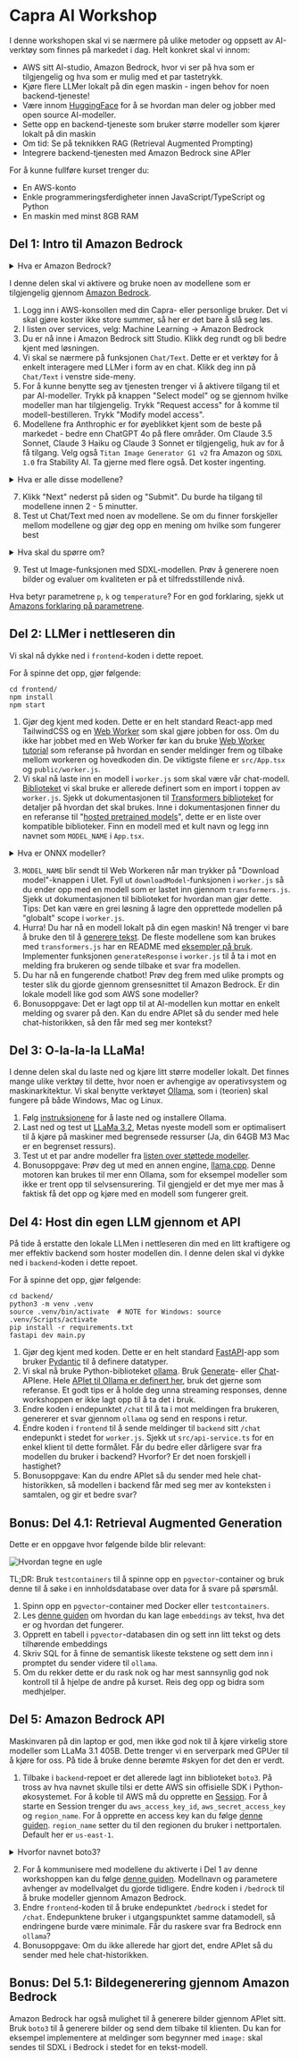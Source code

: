# Capra AI Workshop

I denne workshopen skal vi se nærmere på ulike metoder og oppsett av AI-verktøy som finnes på markedet i dag. Helt konkret skal vi innom:

- AWS sitt AI-studio, Amazon Bedrock, hvor vi ser på hva som er tilgjengelig og hva som er mulig med et par tastetrykk.
- Kjøre flere LLMer lokalt på din egen maskin - ingen behov for noen backend-tjeneste!
- Være innom [HuggingFace](https://huggingface.co/) for å se hvordan man deler og jobber med open source AI-modeller.
- Sette opp en backend-tjeneste som bruker større modeller som kjører lokalt på din maskin
- Om tid: Se på teknikken RAG (Retrieval Augmented Prompting)
- Integrere backend-tjenesten med Amazon Bedrock sine APIer

For å kunne fullføre kurset trenger du:

- En AWS-konto
- Enkle programmeringsferdigheter innen JavaScript/TypeScript og Python
- En maskin med minst 8GB RAM

## Del 1: Intro til Amazon Bedrock

<details>
<summary>Hva er Amazon Bedrock?</summary>

Amazon Bedrock er en fullt administrert tjeneste som gir utviklere og organisasjoner tilgang til en rekke store språkmodeller (LLMs) og generative AI-modeller via et enkelt API-grensesnitt. Tjenesten inkluderer modeller fra ledende AI-selskaper som Anthropic, AI21 Labs og Stability AI, samt Amazon's egne modeller.

Teknisk sett fungerer Bedrock som et abstraksjonslag over kompleks AI-infrastruktur. Det håndterer oppskalering, nedskaling og ressursallokering automatisk, noe som eliminerer behovet for manuell administrasjon av underliggende maskinvare og programvare.

En viktig funksjonalitet i Bedrock er muligheten for modell-tilpasning. Dette lar brukere finjustere forhåndstrente modeller på egne datasett, noe som kan forbedre modellens ytelse for spesifikke bruksområder. Prosessen foregår innenfor kundens AWS-miljø, noe som ivaretar datasikkerhet og personvern.

Bedrock integreres sømløst med andre AWS-tjenester, noe som muliggjør utvikling av ende-til-ende AI-løsninger. For eksempel kan man kombinere Bedrock med Amazon S3 for datalagring, Amazon SageMaker for ytterligere maskinlæringsoppgaver, eller AWS Lambda for serverløs behandling av AI-generert innhold.

API-et til Bedrock støtter både synkrone og asynkrone forespørsler, noe som gir fleksibilitet for ulike bruksscenarier. For lange eller ressurskrevende oppgaver kan asynkrone kall være særlig nyttige.

Tjenesten kan brukes til en rekke oppgaver innen naturlig språkbehandling og generativ AI, inkludert tekstgenerering, semantisk søk, sentiment-analyse, og oversettelse. Den støtter også multimodale modeller som kan generere eller analysere både tekst og bilder.

</details>

I denne delen skal vi aktivere og bruke noen av modellene som er tilgjengelig gjennom [Amazon Bedrock](https://aws.amazon.com/bedrock/).

1. Logg inn i AWS-konsollen med din Capra- eller personlige bruker. Det vi skal gjøre koster ikke store summer, så her er det bare å slå seg løs.
2. I listen over services, velg: Machine Learning -> Amazon Bedrock
3. Du er nå inne i Amazon Bedrock sitt Studio. Klikk deg rundt og bli bedre kjent med løsningen.
4. Vi skal se nærmere på funksjonen `Chat/Text`. Dette er et verktøy for å enkelt interagere med LLMer i form av en chat. Klikk deg inn på `Chat/Text` i venstre side-meny.
5. For å kunne benytte seg av tjenesten trenger vi å aktivere tilgang til et par AI-modeller. Trykk på knappen "Select model" og se gjennom hvilke modeller man har tilgjengelig. Trykk "Request access" for å komme til modell-bestilleren. Trykk "Modify model access".
6. Modellene fra Anthrophic er for øyeblikket kjent som de beste på markedet - bedre enn ChatGPT 4o på flere områder. Om Claude 3.5 Sonnet, Claude 3 Haiku og Claude 3 Sonnet er tilgjengelig, huk av for å få tilgang. Velg også `Titan Image Generator G1 v2` fra Amazon og `SDXL 1.0` fra Stability AI. Ta gjerne med flere også. Det koster ingenting.

<details>
<summary>Hva er alle disse modellene?</summary>

Amazon utvikler noen modeller selv, men deres største styrke er at de tilgjengeliggjør modeller fra andre tilbydere under et enhetlig API.

Modellene som er tilgjengelige innen tekstgenerering er noen av de beste som finnes, og utvalget er stort. For bildegenerering er utvalget mindre, og state-of-the-art er ikke tilgjengelig. For øyeblikket er bildegenerering begrenset til Amazons egne Titan-modeller og en modell fra Stability AI (SDXL v1.0).

Om du er interessert i å lese mer om de beste bildegeneratorene der ute, sjekk ut:

- [Dall-E 3](https://openai.com/index/dall-e-3/) fra OpenAI
- [Midjourney 6.1](https://www.midjourney.com/home) fra Midjourney
- [Stable Diffusion 3.5 Large](https://stability.ai/) fra Stability AI

Det finnes også andre kategorier av modeller:

**Lyd**

- [Synthesia](https://www.synthesia.io/features/languages)
- [Assembly.ai](https://www.assemblyai.com/) <- Veldig god til podcasts!
- [Whisper](https://openai.com/index/whisper/) fra OpenAI

**Video**

- [Sora](https://openai.com/index/sora/) fra OpenAI (Ikke tilgjengelig for allmennheten)
- [Synthesia Video](https://www.synthesia.io/video-templates) Eksempel: [video generert gjennom Synthia Studio](https://share.synthesia.io/627708f6-e273-4bb3-a89a-0eb7e3a8176a)

</details>

7. Klikk "Next" nederst på siden og "Submit". Du burde ha tilgang til modellene innen 2 - 5 minutter.
8. Test ut Chat/Text med noen av modellene. Se om du finner forskjeller mellom modellene og gjør deg opp en mening om hvilke som fungerer best

<details>
<summary>Hva skal du spørre om?</summary>

De fleste språkmodeller er gode nok til å gi deg oppskrifter eller forslag på middagsretter, selv på norsk. Spør heller om litt mer avanserte ting, for å teste at modellen forstår sammenheng og opplysninger i teksten du gir den.

For noen gode eksempler på prompts, sjekk ut [denne bloggen om teamet](https://medium.com/@woyera/top-10-ways-to-measure-how-smart-your-ai-really-is-a-fun-guide-06e232656231).

</details>

9. Test ut Image-funksjonen med SDXL-modellen. Prøv å generere noen bilder og evaluer om kvaliteten er på et tilfredsstillende nivå.

Hva betyr parametrene `p`, `k` og `temperature`? For en god forklaring, sjekk ut [Amazons forklaring på parametrene](https://docs.aws.amazon.com/bedrock/latest/userguide/inference-parameters.html?icmpid=docs_bedrock_help_panel_playgrounds).

## Del 2: LLMer i nettleseren din

Vi skal nå dykke ned i `frontend`-koden i dette repoet.

For å spinne det opp, gjør følgende:

```
cd frontend/
npm install
npm start
```

1. Gjør deg kjent med koden. Dette er en helt standard React-app med TailwindCSS og en [Web Worker](https://developer.mozilla.org/en-US/docs/Web/API/Worker) som skal gjøre jobben for oss. Om du ikke har jobbet med en Web Worker før kan du bruke [Web Worker tutorial](https://developer.mozilla.org/en-US/docs/Web/API/Web_Workers_API/Using_web_workers) som referanse på hvordan en sender meldinger frem og tilbake mellom workeren og hovedkoden din. De viktigste filene er `src/App.tsx` og `public/worker.js`.
2. Vi skal nå laste inn en modell i `worker.js` som skal være vår chat-modell. [Biblioteket](https://www.npmjs.com/package/@xenova/transformers) vi skal bruke er allerede definert som en import i toppen av `worker.js`. Sjekk ut dokumentasjonen til [Transformers biblioteket](https://www.npmjs.com/package/@xenova/transformers) for detaljer på hvordan det skal brukes. Inne i dokumentasjonen finner du en referanse til "[hosted pretrained models](https://huggingface.co/models?library=transformers.js&sort=trending)", dette er en liste over kompatible biblioteker. Finn en modell med et kult navn og legg inn navnet som `MODEL_NAME` i `App.tsx`.

<details>
<summary>Hva er ONNX modeller?</summary>

ONNX (Open Neural Network Exchange) modeller er et åpent, plattformuavhengig format for representasjon av maskinlæringsmodeller.

Den definerer en beregningsgraf bestående av noder (operasjoner) og kanter (dataflyt), og støtter et standardisert sett med operatører og datatyper. ONNX muliggjør interoperabilitet mellom ulike ML-rammeverk, forenkler modelloptimalisering og deployment, og støttes av et bredt økosystem av verktøy.

Formatet inkluderer metadata og er utvidbart for spesifikke anvendelser. Dette gjør ONNX til en nøkkelteknologi for å standardisere utveksling og distribusjon av AI-modeller på tvers av plattformer og miljøer.

</details>

3. `MODEL_NAME` blir sendt til Web Workeren når man trykker på "Download model"-knappen i UIet. Fyll ut `downloadModel`-funksjonen i `worker.js` så du ender opp med en modell som er lastet inn gjennom `transformers.js`. Sjekk ut dokumentasjonen til biblioteket for hvordan man gjør dette. Tips: Det kan være en grei løsning å lagre den opprettede modellen på "globalt" scope i `worker.js`.
4. Hurra! Du har nå en modell lokalt på din egen maskin! Nå trenger vi bare å bruke den til å [generere tekst](https://huggingface.co/tasks/text-generation#completion-generation-models). De fleste modellene som kan brukes med `transformers.js` har en README med [eksempler på bruk](https://huggingface.co/Xenova/Qwen1.5-0.5B-Chat). Implementer funksjonen `generateResponse` i `worker.js` til å ta i mot en melding fra brukeren og sende tilbake et svar fra modellen.
5. Du har nå en fungerende chatbot! Prøv deg frem med ulike prompts og tester slik du gjorde gjennom grensesnittet til Amazon Bedrock. Er din lokale modell like god som AWS sone modeller?
6. Bonusoppgave: Det er lagt opp til at AI-modellen kun mottar en enkelt melding og svarer på den. Kan du endre APIet så du sender med hele chat-historikken, så den får med seg mer kontekst?

## Del 3: O-la-la-la LLaMa!

I denne delen skal du laste ned og kjøre litt større modeller lokalt. Det finnes mange ulike verktøy til dette, hvor noen er avhengige av operativsystem og maskinarkitektur. Vi skal benytte verktøyet [Ollama](https://ollama.com/), som i (teorien) skal fungere på både Windows, Mac og Linux.

1. Følg [instruksjonene](https://ollama.com/) for å laste ned og installere Ollama.
2. Last ned og test ut [LLaMa 3.2](https://ollama.com/library/llama3.2:3b), Metas nyeste modell som er optimalisert til å kjøre på maskiner med begrensede ressurser (Ja, din 64GB M3 Mac er en begrenset ressurs).
3. Test ut et par andre modeller fra [listen over støttede modeller](https://ollama.com/library).
4. Bonusoppgave: Prøv deg ut med en annen engine, [llama.cpp](https://github.com/ggerganov/llama.cpp). Denne motoren kan brukes til mer enn Ollama, som for eksempel modeller som ikke er trent opp til selvsensurering. Til gjengjeld er det mye mer mas å faktisk få det opp og kjøre med en modell som fungerer greit.

## Del 4: Host din egen LLM gjennom et API

På tide å erstatte den lokale LLMen i nettleseren din med en litt kraftigere og mer effektiv backend som hoster modellen din. I denne delen skal vi dykke ned i `backend`-koden i dette repoet.

For å spinne det opp, gjør følgende:

```
cd backend/
python3 -m venv .venv
source .venv/bin/activate  # NOTE for Windows: source .venv/Scripts/activate
pip install -r requirements.txt
fastapi dev main.py
```

1. Gjør deg kjent med koden. Dette er en helt standard [FastAPI](https://fastapi.tiangolo.com/)-app som bruker [Pydantic](https://docs.pydantic.dev/latest/) til å definere datatyper.
2. Vi skal nå bruke Python-biblioteket [ollama](https://github.com/ollama/ollama-python). Bruk [Generate](https://github.com/ollama/ollama-python?tab=readme-ov-file#generate)- eller [Chat](https://github.com/ollama/ollama-python?tab=readme-ov-file#chat)-APIene. Hele [APIet til Ollama er definert her](https://github.com/ollama/ollama/blob/main/docs/api.md), bruk det gjerne som referanse. Et godt tips er å holde deg unna streaming responses, denne workshoppen er ikke lagt opp til å ta det i bruk.
3. Endre koden i endepunktet `/chat` til å ta i mot meldingen fra brukeren, genererer et svar gjennom `ollama` og send en respons i retur.
4. Endre koden i `frontend` til å sende meldinger til `backend` sitt `/chat` endepunkt i stedet for `worker.js`. Sjekk ut `src/api-service.ts` for en enkel klient til dette formålet. Får du bedre eller dårligere svar fra modellen du bruker i backend? Hvorfor? Er det noen forskjell i hastighet?
5. Bonusoppgave: Kan du endre APIet så du sender med hele chat-historikken, så modellen i backend får med seg mer av konteksten i samtalen, og gir et bedre svar?

## Bonus: Del 4.1: Retrieval Augmented Generation

Dette er en oppgave hvor følgende bilde blir relevant:

![Hvordan tegne en ugle](./assets/images/how-to-draw-an-owl.webp "Hvordan tegne en ugle")

TL;DR: Bruk `testcontainers` til å spinne opp en `pgvector`-container og bruk denne til å søke i en innholdsdatabase over data for å svare på spørsmål.

1. Spinn opp en `pgvector`-container med Docker eller `testcontainers`.
2. Les [denne guiden](https://www.kaggle.com/code/arashnic/rag-with-sentence-and-hugging-face-transformers) om hvordan du kan lage `embeddings` av tekst, hva det er og hvordan det fungerer.
3. Opprett en tabell i `pgvector`-databasen din og sett inn litt tekst og dets tilhørende embeddings
4. Skriv SQL for å finne de semantisk likeste tekstene og sett dem inn i promptet du sender videre til `ollama`.
5. Om du rekker dette er du rask nok og har mest sannsynlig god nok kontroll til å hjelpe de andre på kurset. Reis deg opp og bidra som medhjelper.

## Del 5: Amazon Bedrock API

Maskinvaren på din laptop er god, men ikke god nok til å kjøre virkelig store modeller som LLaMa 3.1 405B. Dette trenger vi en serverpark med GPUer til å kjøre for oss. På tide å bruke denne berømte #skyen for det den er verdt.

1. Tilbake i `backend`-repoet er det allerede lagt inn biblioteket `boto3`. På tross av hva navnet skulle tilsi er dette AWS sin offisielle SDK i Python-økosystemet. For å koble til AWS må du opprette en [Session](https://boto3.amazonaws.com/v1/documentation/api/latest/reference/core/session.html#boto3.session.Session). For å starte en Session trenger du `aws_access_key_id`, `aws_secret_access_key` og `region_name`. For å opprette en access key kan du følge [denne guiden](https://docs.aws.amazon.com/IAM/latest/UserGuide/access-key-self-managed.html#Using_CreateAccessKey). `region_name` setter du til den regionen du bruker i nettportalen. Default her er `us-east-1`.

<details>
<summary>Hvorfor navnet boto3?</summary>

Boto (Uttalt boh-toh) er en type ferskvanns-delfin som bor i Amazonas-elven.

</details>

2. For å kommunisere med modellene du aktiverte i Del 1 av denne workshoppen kan du følge [denne guiden](https://docs.aws.amazon.com/code-library/latest/ug/python_3_bedrock-runtime_code_examples.html). Modellnavn og parametere avhenger av modellvalget du gjorde tidligere. Endre koden i `/bedrock` til å bruke modeller gjennom Amazon Bedrock.
3. Endre `frontend`-koden til å bruke endepunktet `/bedrock` i stedet for `/chat`. Endepunktene bruker i utgangspunktet samme datamodell, så endringene burde være minimale. Får du raskere svar fra Bedrock enn `ollama`?
4. Bonusoppgave: Om du ikke allerede har gjort det, endre APIet så du sender med hele chat-historikken.

## Bonus: Del 5.1: Bildegenerering gjennom Amazon Bedrock

Amazon Bedrock har også mulighet til å generere bilder gjennom APIet sitt. Bruk `boto3` til å generere bilder og send dem tilbake til klienten. Du kan for eksempel implementere at meldinger som begynner med `image:` skal sendes til SDXL i Bedrock i stedet for en tekst-modell.
